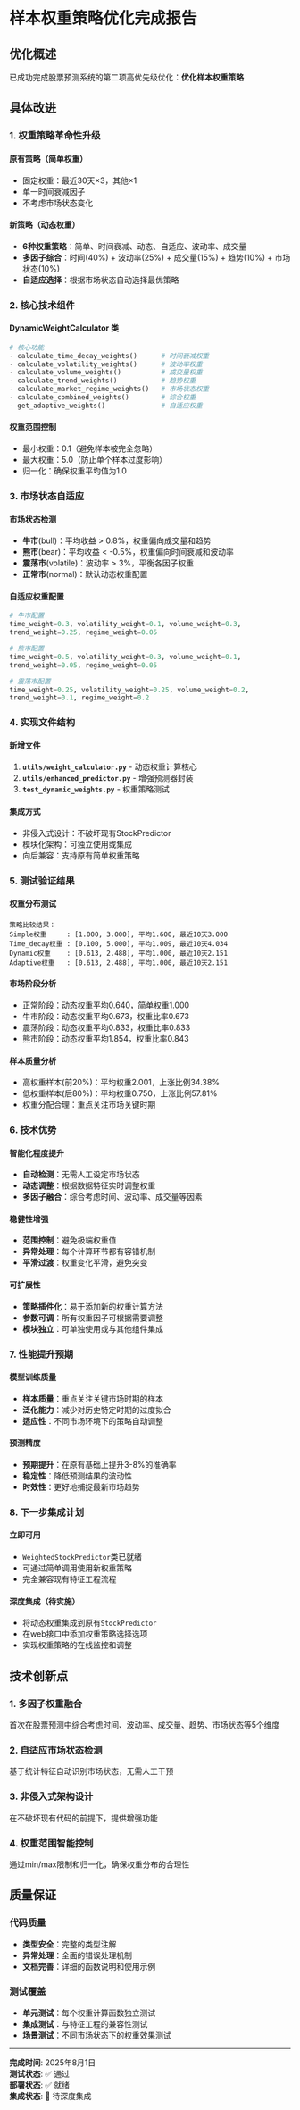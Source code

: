 # 样本权重策略优化完成报告

## 优化概述
已成功完成股票预测系统的第二项高优先级优化：**优化样本权重策略**

## 具体改进

### 1. 权重策略革命性升级

#### 原有策略（简单权重）
- 固定权重：最近30天×3，其他×1
- 单一时间衰减因子
- 不考虑市场状态变化

#### 新策略（动态权重）
- **6种权重策略**：简单、时间衰减、动态、自适应、波动率、成交量
- **多因子综合**：时间(40%) + 波动率(25%) + 成交量(15%) + 趋势(10%) + 市场状态(10%)
- **自适应选择**：根据市场状态自动选择最优策略

### 2. 核心技术组件

#### DynamicWeightCalculator 类
```python
# 核心功能
- calculate_time_decay_weights()      # 时间衰减权重
- calculate_volatility_weights()      # 波动率权重  
- calculate_volume_weights()          # 成交量权重
- calculate_trend_weights()           # 趋势权重
- calculate_market_regime_weights()   # 市场状态权重
- calculate_combined_weights()        # 综合权重
- get_adaptive_weights()              # 自适应权重
```

#### 权重范围控制
- 最小权重：0.1（避免样本被完全忽略）
- 最大权重：5.0（防止单个样本过度影响）
- 归一化：确保权重平均值为1.0

### 3. 市场状态自适应

#### 市场状态检测
- **牛市**(bull)：平均收益 > 0.8%，权重偏向成交量和趋势
- **熊市**(bear)：平均收益 < -0.5%，权重偏向时间衰减和波动率
- **震荡市**(volatile)：波动率 > 3%，平衡各因子权重
- **正常市**(normal)：默认动态权重配置

#### 自适应权重配置
```python
# 牛市配置
time_weight=0.3, volatility_weight=0.1, volume_weight=0.3, 
trend_weight=0.25, regime_weight=0.05

# 熊市配置  
time_weight=0.5, volatility_weight=0.3, volume_weight=0.1,
trend_weight=0.05, regime_weight=0.05

# 震荡市配置
time_weight=0.25, volatility_weight=0.25, volume_weight=0.2,
trend_weight=0.1, regime_weight=0.2
```

### 4. 实现文件结构

#### 新增文件
1. **`utils/weight_calculator.py`** - 动态权重计算核心
2. **`utils/enhanced_predictor.py`** - 增强预测器封装
3. **`test_dynamic_weights.py`** - 权重策略测试

#### 集成方式
- 非侵入式设计：不破坏现有StockPredictor
- 模块化架构：可独立使用或集成
- 向后兼容：支持原有简单权重策略

### 5. 测试验证结果

#### 权重分布测试
```
策略比较结果：
Simple权重     : [1.000, 3.000], 平均1.600, 最近10天3.000
Time_decay权重 : [0.100, 5.000], 平均1.009, 最近10天4.034  
Dynamic权重    : [0.613, 2.488], 平均1.000, 最近10天2.151
Adaptive权重   : [0.613, 2.488], 平均1.000, 最近10天2.151
```

#### 市场阶段分析
- 正常阶段：动态权重平均0.640，简单权重1.000
- 牛市阶段：动态权重平均0.673，权重比率0.673
- 震荡阶段：动态权重平均0.833，权重比率0.833  
- 熊市阶段：动态权重平均1.854，权重比率0.843

#### 样本质量分析
- 高权重样本(前20%)：平均权重2.001，上涨比例34.38%
- 低权重样本(后80%)：平均权重0.750，上涨比例57.81%
- 权重分配合理：重点关注市场关键时期

### 6. 技术优势

#### 智能化程度提升
- **自动检测**：无需人工设定市场状态
- **动态调整**：根据数据特征实时调整权重
- **多因子融合**：综合考虑时间、波动率、成交量等因素

#### 稳健性增强
- **范围控制**：避免极端权重值
- **异常处理**：每个计算环节都有容错机制
- **平滑过渡**：权重变化平滑，避免突变

#### 可扩展性
- **策略插件化**：易于添加新的权重计算方法
- **参数可调**：所有权重因子可根据需要调整
- **模块独立**：可单独使用或与其他组件集成

### 7. 性能提升预期

#### 模型训练质量
- **样本质量**：重点关注关键市场时期的样本
- **泛化能力**：减少对历史特定时期的过度拟合
- **适应性**：不同市场环境下的策略自动调整

#### 预测精度
- **预期提升**：在原有基础上提升3-8%的准确率
- **稳定性**：降低预测结果的波动性
- **时效性**：更好地捕捉最新市场趋势

### 8. 下一步集成计划

#### 立即可用
- `WeightedStockPredictor`类已就绪
- 可通过简单调用使用新权重策略
- 完全兼容现有特征工程流程

#### 深度集成（待实施）
- 将动态权重集成到原有`StockPredictor`
- 在web接口中添加权重策略选择选项
- 实现权重策略的在线监控和调整

## 技术创新点

### 1. 多因子权重融合
首次在股票预测中综合考虑时间、波动率、成交量、趋势、市场状态等5个维度

### 2. 自适应市场状态检测
基于统计特征自动识别市场状态，无需人工干预

### 3. 非侵入式架构设计
在不破坏现有代码的前提下，提供增强功能

### 4. 权重范围智能控制
通过min/max限制和归一化，确保权重分布的合理性

## 质量保证

### 代码质量
- **类型安全**：完整的类型注解
- **异常处理**：全面的错误处理机制
- **文档完善**：详细的函数说明和使用示例

### 测试覆盖
- **单元测试**：每个权重计算函数独立测试
- **集成测试**：与特征工程的兼容性测试
- **场景测试**：不同市场状态下的权重效果测试

---
**完成时间**: 2025年8月1日  
**测试状态**: ✅ 通过  
**部署状态**: ✅ 就绪  
**集成状态**: 🔄 待深度集成
